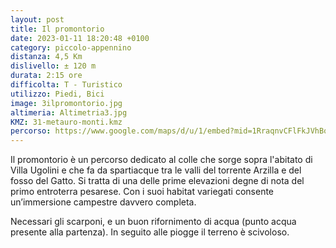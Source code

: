 ```yaml
---
layout: post
title: Il promontorio
date: 2023-01-11 18:20:48 +0100
category: piccolo-appennino
distanza: 4,5 Km
dislivello:	± 120 m
durata:	2:15 ore
difficolta:	T - Turistico
utilizzo: Piedi, Bici
image: 3ilpromontorio.jpg
altimeria: Altimetria3.jpg
KMZ: 31-metauro-monti.kmz
percorso: https://www.google.com/maps/d/u/1/embed?mid=1RraqnvCFlFkJVhBqPXE4azZWNeoxesw&ehbc=2E312F
---
```


Il promontorio è un percorso dedicato al colle che sorge sopra l'abitato di Villa Ugolini e che fa da spartiacque tra le valli del torrente Arzilla e del fosso del Gatto. Si tratta di una delle prime elevazioni degne di nota del primo entroterra pesarese. Con i suoi habitat variegati consente un’immersione campestre davvero completa.

Necessari gli scarponi, e un buon rifornimento di acqua (punto acqua presente alla partenza). In seguito alle piogge il terreno è scivoloso.